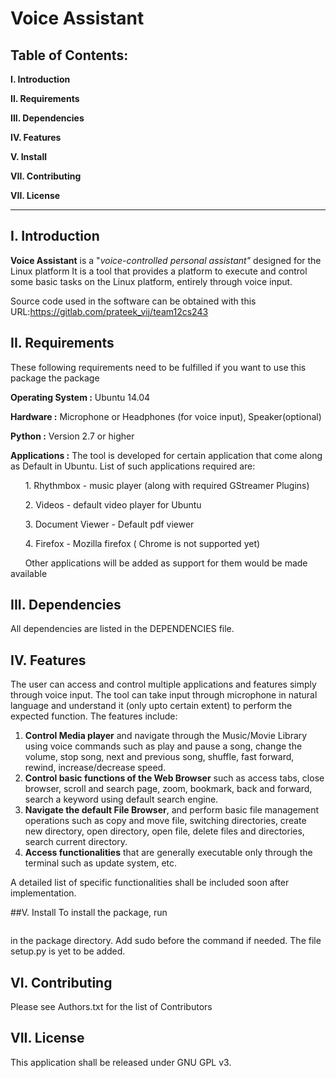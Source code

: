# Voice Assistant

## Table of Contents:

 **I. Introduction**
 
 **II. Requirements**
 
 **III. Dependencies**
 
 **IV. Features**

 **V. Install**

 **VII. Contributing**

 **VII. License**

---------------------
## I. Introduction

**Voice Assistant** is a "*voice-controlled personal assistant"* designed for the Linux platform
It is a tool that provides a platform to execute and control some basic tasks on the Linux platform, entirely through voice input.

Source code used in the software can be 
obtained with this URL:<https://gitlab.com/prateek_vij/team12cs243>

## II. Requirements
These following requirements need to be fulfilled if you want to use this package the package

**Operating System :** Ubuntu 14.04

**Hardware :** Microphone or Headphones (for voice input), Speaker(optional)

**Python :** Version 2.7 or higher

**Applications :** The tool is developed for certain application that come along as Default in Ubuntu. 
List of such applications required are:

&nbsp;&nbsp;&nbsp;&nbsp;&nbsp;&nbsp;1. Rhythmbox -  music player (along with required GStreamer Plugins)

&nbsp;&nbsp;&nbsp;&nbsp;&nbsp;&nbsp;2. Videos - default video player for Ubuntu

&nbsp;&nbsp;&nbsp;&nbsp;&nbsp;&nbsp;3. Document Viewer - Default pdf viewer

&nbsp;&nbsp;&nbsp;&nbsp;&nbsp;&nbsp;4. Firefox - Mozilla firefox ( Chrome is not supported yet)

&nbsp;&nbsp;&nbsp;&nbsp;&nbsp;&nbsp;Other applications will be added as support for them would be made available

## III. Dependencies
All dependencies are listed in the DEPENDENCIES file.

## IV. Features
The user can access and control multiple applications and features simply through voice input. The tool can take input through microphone in natural language and understand it (only upto certain extent) to perform the expected function. The features include:

1. **Control Media player** and navigate through the Music/Movie Library using voice commands such as 
play and pause a song, change the volume, stop song, next and previous song, shuffle, fast forward, rewind, increase/decrease speed.
2.  **Control basic functions of the Web Browser**  such as 
access tabs, close browser, scroll and search page, zoom, bookmark, back and forward, search a keyword using default search engine.
3. **Navigate the default File Browser**, and perform basic file management operations such as
copy and move file, switching directories, create new directory, open directory, open file, delete files and directories, search current directory.
4. **Access functionalities** that are generally executable only through the terminal such as update system, etc.

A detailed list of specific functionalities shall be included soon after implementation.

##V. Install
To install the package, run 
```python setup.py install
```
in the package directory.
Add sudo before the command if needed. The file setup.py is yet to be added.


## VI. Contributing
Please see Authors.txt for the list of Contributors

## VII. License
This application shall be released under GNU GPL v3.